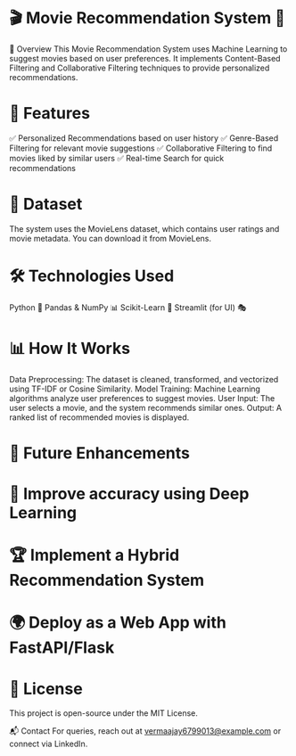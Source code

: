 # 🎬 Movie Recommendation System 🎥
📌 Overview
This Movie Recommendation System uses Machine Learning to suggest movies based on user preferences. It implements Content-Based Filtering and Collaborative Filtering techniques to provide personalized recommendations.

# 🚀 Features
✅ Personalized Recommendations based on user history
✅ Genre-Based Filtering for relevant movie suggestions
✅ Collaborative Filtering to find movies liked by similar users
✅ Real-time Search for quick recommendations

# 📂 Dataset
The system uses the MovieLens dataset, which contains user ratings and movie metadata. You can download it from MovieLens.

# 🛠️ Technologies Used
Python 🐍
Pandas & NumPy 📊
Scikit-Learn 🤖
Streamlit (for UI) 🎭
# 📊 How It Works
Data Preprocessing: The dataset is cleaned, transformed, and vectorized using TF-IDF or Cosine Similarity.
Model Training: Machine Learning algorithms analyze user preferences to suggest movies.
User Input: The user selects a movie, and the system recommends similar ones.
Output: A ranked list of recommended movies is displayed.

# 🔮 Future Enhancements
# 🎯 Improve accuracy using Deep Learning
# 🏆 Implement a Hybrid Recommendation System
# 🌍 Deploy as a Web App with FastAPI/Flask
# 📝 License
This project is open-source under the MIT License.

📬 Contact
For queries, reach out at vermaajay6799013@example.com or connect via LinkedIn.
